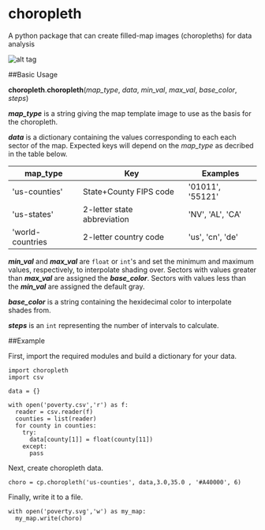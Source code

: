# choropleth
A python package that can create filled-map images (choropleths) for data analysis

![alt tag](https://cdn.rawgit.com/robtkiller/choropleth/master/examples/poverty.svg)

##Basic Usage

**choropleth**.**choropleth**(*map_type*, *data*, *min_val*, *max_val*, *base_color*, *steps*)

***map_type*** is a string giving the map template image to use as the basis for the choropleth.

***data*** is a dictionary containing the values corresponding to each each sector of the map.  Expected keys will depend on the *map_type* as decribed in the table below.

   **map_type**   |   **Key**                  |    **Examples**
------------------|----------------------------|---------------
'us-counties'     | State+County FIPS code     | '01011', '55121'
'us-states'       | 2-letter state abbreviation| 'NV', 'AL', 'CA'
'world-countries  | 2-letter country code      | 'us', 'cn', 'de'

***min_val*** and ***max_val*** are `float` or `int`'s and set the minimum and maximum values, respectively, to interpolate shading over. 
Sectors with values greater than ***max_val*** are assigned the ***base_color***.
Sectors with values less than the ***min_val*** are assigned the default gray.

***base_color*** is a string containing the hexidecimal color to interpolate shades from.  

***steps*** is an `int` representing the number of intervals to calculate.

##Example

First, import the required modules and build a dictionary for your data.
```
import choropleth
import csv

data = {}

with open('poverty.csv','r') as f:
  reader = csv.reader(f)
  counties = list(reader)
  for county in counties:
    try:
      data[county[1]] = float(county[11])
    except:
      pass
```
Next, create choropleth data.
```
choro = cp.choropleth('us-counties', data,3.0,35.0 , '#A40000', 6)
```
Finally, write it to a file.
```
with open('poverty.svg','w') as my_map:
  my_map.write(choro)
```

